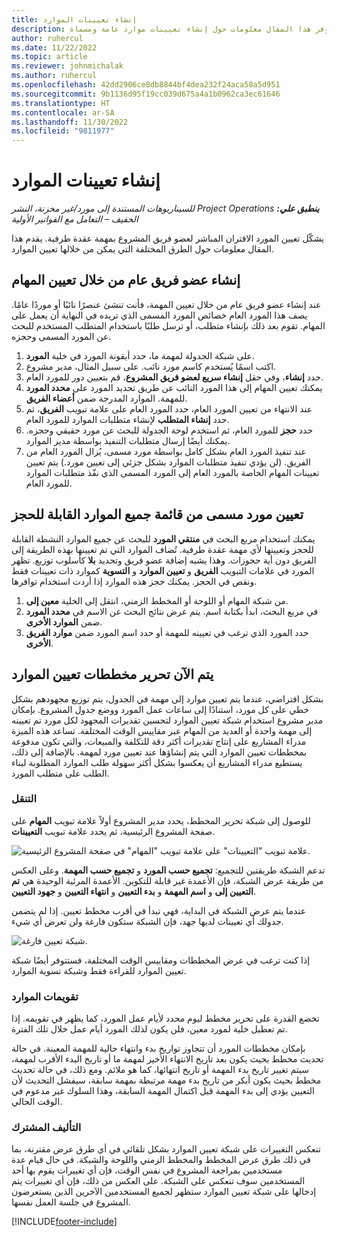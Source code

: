 ```yaml
---
title: إنشاء تعيينات الموارد
description: يوفر هذا المقال معلومات حول إنشاء تعيينات موارد عامة ومسماة.
author: ruhercul
ms.date: 11/22/2022
ms.topic: article
ms.reviewer: johnmichalak
ms.author: ruhercul
ms.openlocfilehash: 42dd2906ce8db8844bf4dea232f24aca58a5d951
ms.sourcegitcommit: 9b1136d95f19cc039d675a4a1b0962ca3ec61646
ms.translationtype: HT
ms.contentlocale: ar-SA
ms.lasthandoff: 11/30/2022
ms.locfileid: "9811977"
---
```

# <a name="create-resource-assignments"></a>إنشاء تعيينات الموارد

_**ينطبق علي:** ‏‫Project Operations للسيناريوهات المستندة إلى مورد/غير مخزنة‬، ‏‫النشر الخفيف – التعامل مع الفواتير الأولية‬_


يشكّل تعيين المورد الاقتران المباشر لعضو فريق المشروع بمهمة عقدة طرفية. يقدم هذا المقال معلومات حول الطرق المختلفة التي يمكن من خلالها تعيين الموارد.

## <a name="create-a-generic-team-member-through-task-assignment"></a>إنشاء عضو فريق عام من خلال تعيين المهام


عند إنشاء عضو فريق عام من خلال تعيين المهمة، فأنت تنشئ عنصرًا نائبًا أو موردًا عامًا. يصف هذا المورد العام خصائص المورد المسمى الذي تريده في النهاية أن يعمل على المهام. تقوم بعد ذلك بإنشاء متطلب، أو ترسل طلبًا باستخدام المتطلب المستخدم للبحث عن المورد المسمى وحجزه.

1. على شبكة الجدولة لمهمة ما، حدد أيقونة المورد في خلية **المورد**.
2. اكتب اسمًا يُستخدم كاسم مورد نائب. على سبيل المثال، مدير مشروع.
3. حدد **إنشاء**، وفي حقل **إنشاء سريع لعضو فريق المشروع**، قم بتعيين دور للمورد العام.
4. يمكنك تعيين المهام إلى هذا المورد النائب عن طريق تحديد المورد على **محدد المورد** للمهمة. الموارد المدرجة ضمن **أعضاء الفريق**.
5. عند الانتهاء من تعيين المورد العام، حدد المورد العام على علامة تبويب **الفريق**، ثم حدد **إنشاء المتطلب** لإنشاء متطلبات الموارد للمورد العام.
6. حدد **حجز** للمورد العام، ثم استخدم لوحة الجدولة للبحث عن مورد حقيقي وحجزه. يمكنك أيضًا إرسال متطلبات التنفيذ بواسطة مدير الموارد.
7. عند تنفيذ المورد العام بشكل كامل بواسطة مورد مسمى، يُزال المورد العام من الفريق. (لن يؤدي تنفيذ متطلبات الموارد بشكل جزئي إلى تعيين مورد.) يتم تعيين تعيينات المهام الخاصة بالمورد العام إلى المورد المسمى الذي نفّذ متطلبات الموارد للمورد العام.

## <a name="assign-a-named-resource-from-the-list-of-all-bookable-resources"></a>تعيين مورد مسمى من قائمة جميع الموارد القابلة للحجز

يمكنك استخدام مربع البحث في **منتقي المورد** للبحث عن جميع الموارد النشطة القابلة للحجز وتعيينها لأي مهمة عقدة طرفية. تُضاف الموارد التي تم تعيينها بهذه الطريقة إلى الفريق دون أية حجوزات. وهذا يشبه إضافة عضو فريق وتحديد **بلا** كأسلوب توزيع. تظهر المورد في علامات التبويب **الفريق** و **تعيين الموارد** و **التسوية** كموارد ذات تعيينات فقط ونقص في الحجز. يمكنك حجز هذه الموارد إذا أردت استخدام توافرها.

1. من شبكة المهام أو اللوحة أو المخطط الزمني، انتقل إلى الخلية **معين إلى**.
2. في مربع البحث، ابدأ بكتابة اسم. يتم عرض نتائج البحث عن الاسم في **محدد المورد** ضمن **الموارد الأخرى**.
3. حدد المورد الذي ترغب في تعيينه للمهمة أو حدد اسم المورد ضمن **موارد الفريق الأخرى**.

## <a name="editing-resource-assignment-contours"></a>يتم الآن تحرير مخططات تعيين الموارد

بشكل افتراضي، عندما يتم تعيين موارد إلى مهمة في الجدول، يتم توزيع مجهودهم بشكل خطي على كل مورد، استنادًا إلى ساعات عمل المورد ووضع جدول المشروع. بإمكان مدير مشروع استخدام شبكة تعيين الموارد لتحسين تقديرات المجهود لكل مورد تم تعيينه إلى مهمة واحدة أو العديد من المهام عبر مقاييس الوقت المختلفة. تساعد هذه الميزة مدراء المشاريع على إنتاج تقديرات أكثر دقة للتكلفة والمبيعات، والتي تكون مدفوعة بمخططات تعيين الموارد‬ التي يتم إنشاؤها عند تعيين مورد لمهمة. بالإضافة إلى ذلك، يستطيع مدراء المشاريع أن يعكسوا بشكل أكثر سهولة طلب الموارد المطلوبة لبناء الطلب على متطلب المورد.

### <a name="navigation"></a>التنقل

للوصول إلى شبكة تحرير المخطط، يحدد مدير المشروع أولاً علامة تبويب **المهام** على صفحة المشروع الرئيسية، ثم يحدد علامة تبويب **التعيينات**.

![علامة تبويب "التعيينات" على علامة تبويب "المهام" في صفحة المشروع الرئيسية.](media/AssignmentGrid.png)

تدعم الشبكة طريقتين للتجميع: **تجميع حسب المورد** و **تجميع حسب المهمة**. وعلى العكس من طريقة عرض الشبكة، فإن الأعمدة غير قابلة للتكوين. الأعمدة المرئية الوحيدة هي **تم التعيين إلى‬** و **اسم المهمة** و **بدء التعيين** و **انتهاء التعيين** و **جهود التعيين**.

عندما يتم عرض الشبكة في البداية، فهي تبدأ في أقرب مخطط تعيين. إذا لم يتضمن جدولك أي تعيينات لديها جهد، فإن الشبكة ستكون فارغة ولن تعرض أي شيء.

![شبكة تعيين فارغة.](media/emptyassignmentgrid.png)

إذا كنت ترغب في عرض المخططات ومقاييس الوقت المختلفة، فستتوفر أيضًا شبكة تعيين الموارد للقراءة فقط وشبكة تسوية الموارد.

### <a name="resource-calendars"></a>تقويمات الموارد

تخضع القدرة على تحرير مخطط ليوم محدد لأيام عمل المورد، كما يظهر في تقويمه. إذا تم تعطيل خلية لمورد معين، فلن يكون لذلك المورد أيام عمل خلال تلك الفترة.

بإمكان مخططات المورد أن تتجاوز تواريخ بدء وانتهاء حالية للمهمة المعينة. في حالة تحديث مخطط بحيث يكون بعد تاريخ الانتهاء الأخير لمهمة ما أو تاريخ البدء الأقرب لمهمة، سيتم تغيير تاريخ بدء المهمة أو تاريخ انتهائها، كما هو ملائم. ومع ذلك، في حالة تحديث مخطط بحيث يكون أبكر من تاريخ بدء مهمة مرتبطة بمهمة سابقة، سيفشل التحديث لأن التعيين يؤدي إلى بدء المهمة قبل اكتمال المهمة السابقة، وهذا السلوك غير مدعوم في الوقت الحالي.

### <a name="co-authoring"></a>التأليف المشترك

تنعكس التغييرات على شبكة تعيين الموارد بشكل تلقائي في أي طرق عرض مقترنة، بما في ذلك طرق عرض المخطط والمخطط الزمني واللوحة والشبكة. في حال قيام عدة مستخدمين بمراجعة المشروع في نفس الوقت، فإن أي تغييرات يقوم بها أحد المستخدمين سوف تنعكس على الشبكة. على العكس من ذلك، فإن أي تغييرات يتم إدخالها على شبكة تعيين الموارد ستظهر لجميع المستخدمين الآخرين الذين يستعرضون المشروع في جلسة العمل نفسها.

[!INCLUDE[footer-include](../includes/footer-banner.md)]
